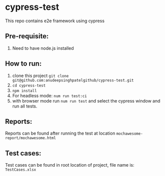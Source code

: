 # cypress-test

This repo contains e2e framework using cypress

## Pre-requisite:

1. Need to have node.js installed

## How to run:

1. clone this project `git clone git@github.com:anudeepsinghpatelgithub/cypress-test.git`
2. `cd cypress-test`
3. `npm install`
4. For headless mode: `num run test:ci`
5. with browser mode run `num run test` and select the cypress window and run all tests.

## Reports:

Reports can be found after running the test at location
`mochawesome-report/mochawesome.html`

## Test cases:

Test cases can be found in root location of project, file name is:
`TestCases.xlsx`
